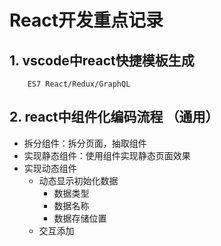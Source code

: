 # React开发重点记录

## 1. vscode中react快捷模板生成

```text
    ES7 React/Redux/GraphQL
```

## 2. react中组件化编码流程 （通用）

+ 拆分组件：拆分页面，抽取组件
+ 实现静态组件：使用组件实现静态页面效果
+ 实现动态组件
    + 动态显示初始化数据
        + 数据类型
        + 数据名称
        + 数据存储位置
    + 交互添加

## 
